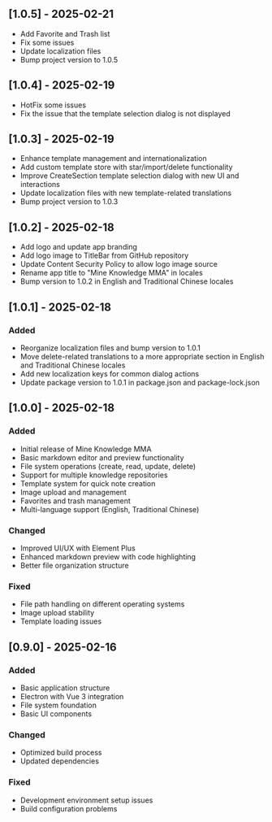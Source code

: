 
## [1.0.5] - 2025-02-21
- Add Favorite and Trash list
- Fix some issues
- Update localization files
- Bump project version to 1.0.5

## [1.0.4] - 2025-02-19
- HotFix some issues
- Fix the issue that the template selection dialog is not displayed

## [1.0.3] - 2025-02-19
- Enhance template management and internationalization
- Add custom template store with star/import/delete functionality
- Improve CreateSection template selection dialog with new UI and interactions
- Update localization files with new template-related translations
- Bump project version to 1.0.3


## [1.0.2] - 2025-02-18

- Add logo and update app branding
- Add logo image to TitleBar from GitHub repository
- Update Content Security Policy to allow logo image source
- Rename app title to "Mine Knowledge MMA" in locales
- Bump version to 1.0.2 in English and Traditional Chinese locales


## [1.0.1] - 2025-02-18

### Added
- Reorganize localization files and bump version to 1.0.1
- Move delete-related translations to a more appropriate section in English and Traditional Chinese locales
- Add new localization keys for common dialog actions
- Update package version to 1.0.1 in package.json and package-lock.json


## [1.0.0] - 2025-02-18

### Added
- Initial release of Mine Knowledge MMA
- Basic markdown editor and preview functionality
- File system operations (create, read, update, delete)
- Support for multiple knowledge repositories
- Template system for quick note creation
- Image upload and management
- Favorites and trash management
- Multi-language support (English, Traditional Chinese)

### Changed
- Improved UI/UX with Element Plus
- Enhanced markdown preview with code highlighting
- Better file organization structure

### Fixed
- File path handling on different operating systems
- Image upload stability
- Template loading issues

## [0.9.0] - 2025-02-16

### Added
- Basic application structure
- Electron with Vue 3 integration
- File system foundation
- Basic UI components

### Changed
- Optimized build process
- Updated dependencies

### Fixed
- Development environment setup issues
- Build configuration problems


